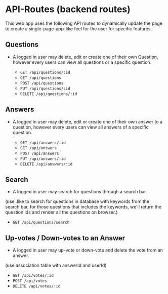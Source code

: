 # API-Routes (backend routes)

This web app uses the following API routes to dynamically update the page to create a single-page-app-like feel for the user for specific features.

## Questions

- A logged in user may delete, edit or create one of their own Question, however every users can view all questions or a specific question.

  - `GET /api/questions/:id`
  - `GET /api/questions`
  - `POST /api/questions`
  - `PUT /api/questions/:id`
  - `DELETE /api/questions/:id`

## Answers

- A logged in user may delete, edit or create one of their own answer to a question, however every users can view all answers of a specific question.

  - `GET /api/answers/:id`
  - `GET /api/answers`
  - `POST /api/answers`
  - `PUT /api/answers/:id`
  - `DELETE /api/answers/:id`

## Search

- A logged in user may search for questions through a search bar.

(use .like to search for questions in database with keywords from the search bar, for those questions that includes the keywords, we'll return the question ids and render all the questions on browser.)

- `GET /api/questions/search`

## Up-votes / Down-votes to an Answer

- A logged in user may up-vote or down-vote and delete the vote from an answer.

(use association table with answerId and userId)

- `GET /api/votes/:id`
- `POST /api/votes`
- `DELETE /api/votes/:id`

<!-- ## Bonus - Categories to Questions

- A logged in user can post questions in different categories

  - `GET /api/categories/:id`
  - `GET /api/categories` -->

<!-- ## Bonus - Comments to Questions and Answers

- A logged in user may comment on questions and other users answers.

  - `GET /api/answers/:id`
  - `POST /api/answers`
  - `PUT /api/answers/:id`
  - `DELETE /api/answers/:id` -->
